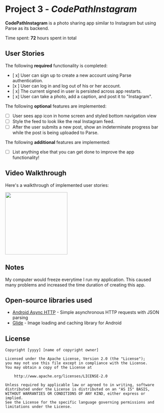 
# Project 3 - *CodePathInstagram*

**CodePathInstagram** is a photo sharing app similar to Instagram but using Parse as its backend.

Time spent: **72** hours spent in total

## User Stories

The following **required** functionality is completed:

- [ x] User can sign up to create a new account using Parse authentication.
- [x ] User can log in and log out of his or her account.
- [ x] The current signed in user is persisted across app restarts.
- [ x] User can take a photo, add a caption, and post it to "Instagram".

The following **optional** features are implemented:

- [ ] User sees app icon in home screen and styled bottom navigation view
- [ ] Style the feed to look like the real Instagram feed.
- [ ] After the user submits a new post, show an indeterminate progress bar while the post is being uploaded to Parse.

The following **additional** features are implemented:

- [ ] List anything else that you can get done to improve the app functionality!

## Video Walkthrough

Here's a walkthrough of implemented user stories:

<img src="http://g.recordit.co/8WNfw41mAP.gif" width=200><br>



## Notes

My computer would freeze everytime I run my application. This caused many problems and increased the time duration of creating this app.

## Open-source libraries used

- [Android Async HTTP](https://github.com/loopj/android-async-http) - Simple asynchronous HTTP requests with JSON parsing
- [Glide](https://github.com/bumptech/glide) - Image loading and caching library for Android

## License

    Copyright [yyyy] [name of copyright owner]

    Licensed under the Apache License, Version 2.0 (the "License");
    you may not use this file except in compliance with the License.
    You may obtain a copy of the License at

        http://www.apache.org/licenses/LICENSE-2.0

    Unless required by applicable law or agreed to in writing, software
    distributed under the License is distributed on an "AS IS" BASIS,
    WITHOUT WARRANTIES OR CONDITIONS OF ANY KIND, either express or implied.
    See the License for the specific language governing permissions and
    limitations under the License.
